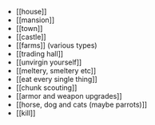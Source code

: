 - [[house]]
- [[mansion]]
- [[town]]
- [[castle]]
- [[farms]] (various types)
- [[trading hall]]
- [[unvirgin yourself]]
- [[meltery, smeltery etc]]
- [[eat every single thing]]
- [[chunk scouting]]
- [[armor and weapon upgrades]]
- [[horse, dog and cats (maybe parrots)]]
- [[kill]]